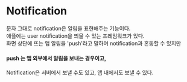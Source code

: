 # Notification

문자 그대로 notification은 알림을 표현해주는 기능이다.   
애플에는 user notification을 띄울 수 있는 프레임워크가 있다.   
화면 상단에 뜨는 앱 알림을 'push'라고 말하며 notification과 혼동할 수 있지만   
#### push 는 앱 외부에서 알림을 보내는 경우이고,   
Notification은 서버에서 보낼 수도 있고, 앱 내에서도 보낼 수 있다.   

